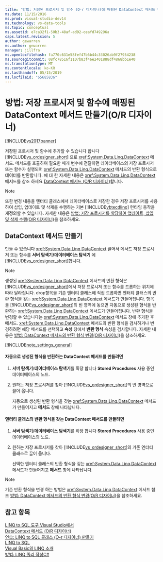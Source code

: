 ```yaml
---
title: '방법: 저장된 프로시저 및 함수 (O-r 디자이너)에 매핑된 DataContext 메서드 만들기 | Microsoft Docs'
ms.date: 11/15/2016
ms.prod: visual-studio-dev14
ms.technology: vs-data-tools
ms.topic: conceptual
ms.assetid: e7ca32f1-50b3-48af-ad92-ceafd749296a
caps.latest.revision: 5
author: gewarren
ms.author: gewarren
manager: jillfra
ms.openlocfilehash: fa770c631e58fef47b6b44c33026ab9f27954238
ms.sourcegitcommit: 08fc78516f1107b83f46e2401888df4868bb1e40
ms.translationtype: MT
ms.contentlocale: ko-KR
ms.lasthandoff: 05/15/2019
ms.locfileid: "65685836"
---
```

# <a name="how-to-create-datacontext-methods-mapped-to-stored-procedures-and-functions-or-designer"></a>방법: 저장 프로시저 및 함수에 매핑된 DataContext 메서드 만들기(O/R 디자이너)
[!INCLUDE[vs2017banner](../includes/vs2017banner.md)]

저장된 프로시저 및 함수에 추가할 수 있습니다 합니다 [!INCLUDE[vs_ordesigner_short](../includes/vs-ordesigner-short-md.md)] 으로 <xref:System.Data.Linq.DataContext> 메서드. 메서드를 호출하여 필요한 매개 변수에 전달하면 데이터베이스의 저장 프로시저 또는 함수가 실행되어 <xref:System.Data.Linq.DataContext> 메서드의 반환 형식으로 데이터를 반환합니다. 에 대 한 자세한 내용은 <xref:System.Data.Linq.DataContext> 메서드를 참조 하세요 [DataContext 메서드 (O/R 디자이너)](../data-tools/datacontext-methods-o-r-designer.md)합니다.  
  
> [!NOTE]
> 또한 변경 내용을 엔터티 클래스에서 데이터베이스로 저장한 경우 저장 프로시저를 사용하여 삽입, 업데이트 및 삭제를 수행하는 기본 [!INCLUDE[vbtecdlinq](../includes/vbtecdlinq-md.md)] 런타임 동작을 재정의할 수 있습니다. 자세한 내용은 [방법: 저장 프로시저를 할당하여 업데이트, 삽입 및 삭제 수행(O/R 디자이너)](../data-tools/how-to-assign-stored-procedures-to-perform-updates-inserts-and-deletes-o-r-designer.md)을 참조하세요.  
  
## <a name="creating-datacontext-methods"></a>DataContext 메서드 만들기  
 만들 수 있습니다 <xref:System.Data.Linq.DataContext> 끌어서 메서드 저장 프로시저 또는 함수를 **서버 탐색기/데이터베이스 탐색기** 에 [!INCLUDE[vs_ordesigner_short](../includes/vs-ordesigner-short-md.md)]합니다.  
  
> [!NOTE]
> 생성된 <xref:System.Data.Linq.DataContext> 메서드의 반환 형식은 [!INCLUDE[vs_ordesigner_short](../includes/vs-ordesigner-short-md.md)]에서 저장 프로시저 또는 함수를 드롭하는 위치에 따라 달라집니다. drop항목을 기존 엔터티 클래스에 직접 드롭하면 엔터티 클래스의 반환 형식을 갖는 <xref:System.Data.Linq.DataContext> 메서드가 만들어집니다. 항목을 [!INCLUDE[vs_ordesigner_short](../includes/vs-ordesigner-short-md.md)]의 빈 영역에 놓으면 자동으로 생성된 형식을 반환하는 <xref:System.Data.Linq.DataContext> 메서드가 만들어집니다. 반환 형식을 변경할 수 있습니다는 <xref:System.Data.Linq.DataContext> 메서드 창에 추가한 후 메서드. <xref:System.Data.Linq.DataContext> 메서드의 반환 형식을 검사하거나 변경하려면 해당 메서드를 선택하고 **속성** 창에서 **반환 형식** 속성을 검사합니다. 자세한 내용은 [방법: DataContext 메서드의 반환 형식 변경(O/R 디자이너)](../data-tools/how-to-change-the-return-type-of-a-datacontext-method-o-r-designer.md)을 참조하세요.  
  
 [!INCLUDE[note_settings_general](../includes/note-settings-general-md.md)]  
  
#### <a name="to-create-datacontext-methods-that-return-automatically-generated-types"></a>자동으로 생성된 형식을 반환하는 DataContext 메서드를 만들려면  
  
1. **서버 탐색기**/**데이터베이스 탐색기**를 확장 합니다 **Stored Procedures** 사용 중인 데이터베이스의 노드.  
  
2. 원하는 저장 프로시저를 찾아 [!INCLUDE[vs_ordesigner_short](../includes/vs-ordesigner-short-md.md)]의 빈 영역으로 끌어 옵니다.  
  
     자동으로 생성된 반환 형식을 갖는 <xref:System.Data.Linq.DataContext> 메서드가 만들어지고 **메서드** 창에 나타납니다.  
  
#### <a name="to-create-datacontext-methods-that-have-the-return-type-of-an-entity-class"></a>엔터티 클래스의 반환 형식을 갖는 DataContext 메서드를 만들려면  
  
1. **서버 탐색기**/**데이터베이스 탐색기**를 확장 합니다 **Stored Procedures** 사용 중인 데이터베이스의 노드.  
  
2. 원하는 저장 프로시저를 찾아 [!INCLUDE[vs_ordesigner_short](../includes/vs-ordesigner-short-md.md)]의 기존 엔터티 클래스로 끌어 옵니다.  
  
     선택한 엔터티 클래스의 반환 형식을 갖는 <xref:System.Data.Linq.DataContext> 메서드가 만들어지고 **메서드** 창에 나타납니다.  
  
> [!NOTE]
> 기존 반환 형식을 변경 하는 방법은 <xref:System.Data.Linq.DataContext> 메서드 참조 [방법: DataContext 메서드의 반환 형식 변경(O/R 디자이너)](../data-tools/how-to-change-the-return-type-of-a-datacontext-method-o-r-designer.md)을 참조하세요.  
  
## <a name="see-also"></a>참고 항목  
 [LINQ to SQL 도구 Visual Studio에서](../data-tools/linq-to-sql-tools-in-visual-studio2.md)   
 [DataContext 메서드 (O/R 디자이너)](../data-tools/datacontext-methods-o-r-designer.md)   
 [연습: LINQ to SQL 클래스 (O-r 디자이너) 만들기](https://msdn.microsoft.com/library/35aad4a4-2e8a-46e2-ae09-5fbfd333c233)   
 [LINQ to SQL](https://msdn.microsoft.com/library/73d13345-eece-471a-af40-4cc7a2f11655)   
 [Visual Basic의 LINQ 소개](https://msdn.microsoft.com/library/3047d86e-0d49-40e2-928b-dc02e46c7984)   
 [방법: LINQ 쿼리 작성C#](https://msdn.microsoft.com/library/45e47fcc-cfa1-4b72-b161-d038ae87bd23)
